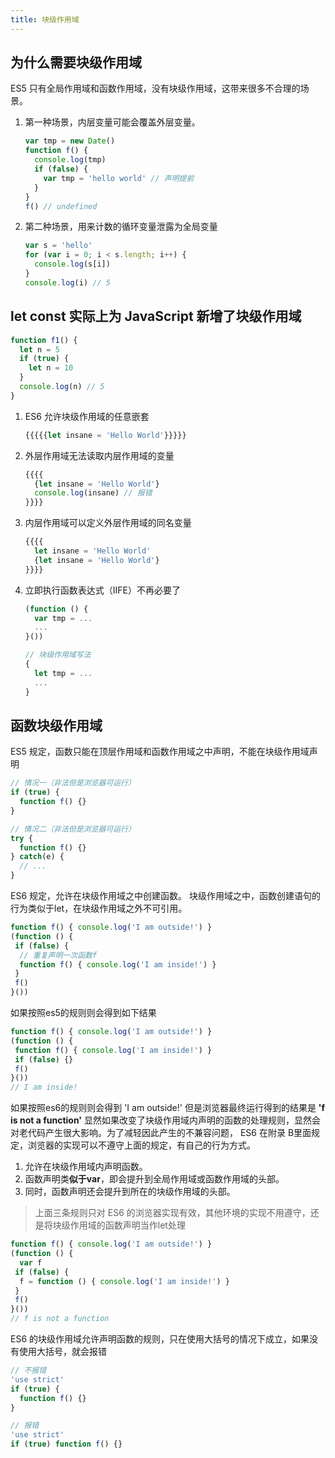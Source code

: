 ```yaml
---
title: 块级作用域
---
```


## 为什么需要块级作用域

ES5 只有全局作用域和函数作用域，没有块级作用域，这带来很多不合理的场景。

1. 第一种场景，内层变量可能会覆盖外层变量。

    ```javascript
    var tmp = new Date()
    function f() {
      console.log(tmp)
      if (false) {
        var tmp = 'hello world' // 声明提前
      }
    }
    f() // undefined
    ```

2. 第二种场景，用来计数的循环变量泄露为全局变量

    ```javascript
    var s = 'hello'
    for (var i = 0; i < s.length; i++) {
      console.log(s[i])
    }
    console.log(i) // 5
    ```

## let const 实际上为 JavaScript 新增了块级作用域

```javascript
function f1() {
  let n = 5
  if (true) {
    let n = 10
  }
  console.log(n) // 5
}
```

1. ES6 允许块级作用域的任意嵌套

    ```javascript
    {{{{{let insane = 'Hello World'}}}}}
    ```

2. 外层作用域无法读取内层作用域的变量

    ```javascript
    {{{{
      {let insane = 'Hello World'}
      console.log(insane) // 报错
    }}}}
    ```

3. 内层作用域可以定义外层作用域的同名变量

    ```javascript
    {{{{
      let insane = 'Hello World'
      {let insane = 'Hello World'}
    }}}}
    ```

4. 立即执行函数表达式（IIFE）不再必要了

    ```javascript
    (function () {
      var tmp = ...
      ...
    }())

    // 块级作用域写法
    {
      let tmp = ...
      ...
    }
    ```

## 函数块级作用域

ES5 规定，函数只能在顶层作用域和函数作用域之中声明，不能在块级作用域声明

```javascript
// 情况一（非法但是浏览器可运行）
if (true) {
  function f() {}
}

// 情况二（非法但是浏览器可运行）
try {
  function f() {}
} catch(e) {
  // ...
}
```

ES6 规定，允许在块级作用域之中创建函数。
块级作用域之中，函数创建语句的行为类似于let，在块级作用域之外不可引用。

```javascript
function f() { console.log('I am outside!') }
(function () {
 if (false) {
  // 重复声明一次函数f
  function f() { console.log('I am inside!') }
 }
 f()
}())
```

如果按照es5的规则则会得到如下结果

```javascript
function f() { console.log('I am outside!') }
(function () {
 function f() { console.log('I am inside!') }
 if (false) {}
 f()
}())
// I am inside!
```

如果按照es6的规则则会得到 'I am outside!'
但是浏览器最终运行得到的结果是 **'f is not a function'**
显然如果改变了块级作用域内声明的函数的处理规则，显然会对老代码产生很大影响。为了减轻因此产生的不兼容问题，
ES6 在附录 B里面规定，浏览器的实现可以不遵守上面的规定，有自己的行为方式。

1. 允许在块级作用域内声明函数。
2. 函数声明类**似于var**，即会提升到全局作用域或函数作用域的头部。
3. 同时，函数声明还会提升到所在的块级作用域的头部。

> 上面三条规则只对 ES6 的浏览器实现有效，其他环境的实现不用遵守，还是将块级作用域的函数声明当作let处理

```javascript
function f() { console.log('I am outside!') }
(function () {
  var f
 if (false) {
  f = function () { console.log('I am inside!') }
 }
 f()
}())
// f is not a function
```

ES6 的块级作用域允许声明函数的规则，只在使用大括号的情况下成立，如果没有使用大括号，就会报错

```javascript
// 不报错
'use strict'
if (true) {
  function f() {}
}

// 报错
'use strict'
if (true) function f() {}
```
